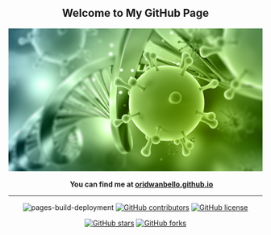 <div align="center">
    <h2>Welcome to My GitHub Page</h2>
</div>

<div align="center">
    <img src="images/dna_virus.jpg" alt="Research Area", title="Research Area">
</div>

<div align="center">
    <ul><strong>You can find me at <a href="https://oridwanbello.github.io/" target="_blank">oridwanbello.github.io</a></strong></ul>
</div>

---

<div align="center">

![pages-build-deployment](https://github.com/oridwanbello/oridwanbello.github.io/actions/workflows/pages/pages-build-deployment/badge.svg)
[![GitHub contributors](https://img.shields.io/github/contributors/oridwanbello/oridwanbello.github.io.svg)](https://github.com/oridwanbello/oridwanbello.github.io/graphs/contributors)
[![GitHub license](https://img.shields.io/github/license/oridwanbello/oridwanbello.github.io?color=%2300c8c8)](https://github.com/oridwanbello/oridwanbello.github.io/blob/master/LICENSE)

[![GitHub stars](https://img.shields.io/github/stars/oridwanbello/oridwanbello.github.io)](https://github.com/oridwanbello/oridwanbello.github.io)
[![GitHub forks](https://img.shields.io/github/forks/oridwanbello/oridwanbello.github.io)](https://github.com/oridwanbello/oridwanbello.github.io/fork)

</div>
